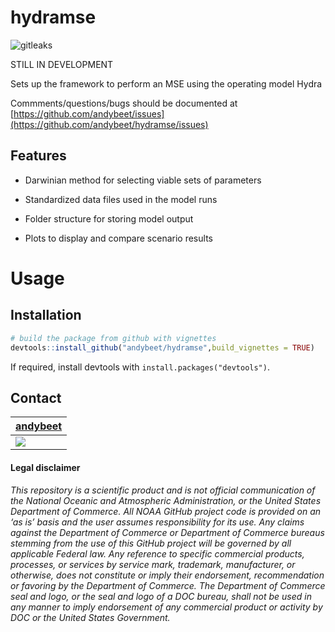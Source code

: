 # hydramse

![gitleaks](https://github.com/andybeet/hydramse/workflows/gitleaks/badge.svg)


STILL IN DEVELOPMENT

Sets up the framework to perform an MSE using the operating model Hydra

Commments/questions/bugs should be documented at [https://github.com/andybeet/issues](https://github.com/andybeet/hydramse/issues)

## Features

* Darwinian method for selecting viable sets of parameters 

* Standardized data files used in the model runs

* Folder structure for storing model output

* Plots to display and compare scenario results 

# Usage

## Installation

``` r
# build the package from github with vignettes
devtools::install_github("andybeet/hydramse",build_vignettes = TRUE)
```
If required, install devtools with `install.packages("devtools")`.

## Contact

| [andybeet](https://github.com/andybeet)        
| ----------------------------------------------------------------------------------------------- 
| [![](https://avatars1.githubusercontent.com/u/22455149?s=100&v=4)](https://github.com/andybeet) | 



#### Legal disclaimer

*This repository is a scientific product and is not official
communication of the National Oceanic and Atmospheric Administration, or
the United States Department of Commerce. All NOAA GitHub project code
is provided on an ‘as is’ basis and the user assumes responsibility for
its use. Any claims against the Department of Commerce or Department of
Commerce bureaus stemming from the use of this GitHub project will be
governed by all applicable Federal law. Any reference to specific
commercial products, processes, or services by service mark, trademark,
manufacturer, or otherwise, does not constitute or imply their
endorsement, recommendation or favoring by the Department of Commerce.
The Department of Commerce seal and logo, or the seal and logo of a DOC
bureau, shall not be used in any manner to imply endorsement of any
commercial product or activity by DOC or the United States Government.*
